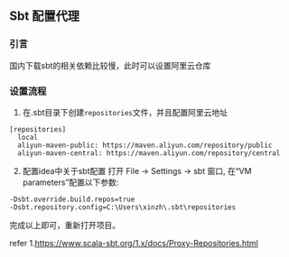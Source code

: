 ## Sbt 配置代理

### 引言
国内下载sbt的相关依赖比较慢，此时可以设置阿里云仓库

### 设置流程
1. 在.sbt目录下创建`repositories`文件，并且配置阿里云地址
```
[repositories]
  local
  aliyun-maven-public: https://maven.aliyun.com/repository/public
  aliyun-maven-central: https://maven.aliyun.com/repository/central
```

2. 配置idea中关于sbt配置
打开 File ->  Settings  ->  sbt 窗口, 在“VM parameters”配置以下参数:        
```
-Dsbt.override.build.repos=true
-Dsbt.repository.config=C:\Users\xinzh\.sbt\repositories
```

完成以上即可，重新打开项目。

refer
1.https://www.scala-sbt.org/1.x/docs/Proxy-Repositories.html